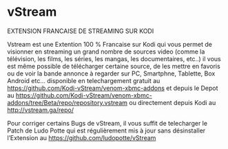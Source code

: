 # vStream
EXTENSION FRANCAISE DE STREAMING SUR KODI

Vstream est une Extention 100 % Francaise sur Kodi qui vous permet de visionner en streaming un grand nombre de sources video 
(comme la télévision, les films, les séries, les mangas, les documentaires, etc..) il vous est même possible de télécharger certaine source, 
de les mettre en favoris ou de voir la bande annonce à regarder sur PC, Smartphne, Tablette, Box Android etc... 
disponible en telechargement gratuit au https://github.com/Kodi-vStream/venom-xbmc-addons
et depuis le Depot au https://github.com/Kodi-vStream/venom-xbmc-addons/tree/Beta/repo/repository.vstream ou directement depuis Kodi au http://vstream.ga/repo/

Pour corriger certains Bugs de vStream, il vous suffit de telecharger le Patch de Ludo Potte
qui est régulièrement mis à jour sans désinstaller l’Extension au https://github.com/ludopotte/vStream

